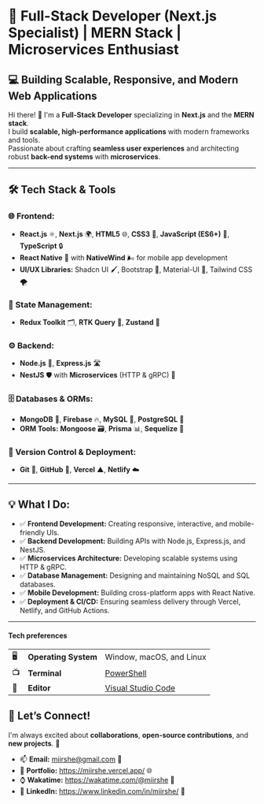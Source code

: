 # 🚀 Full-Stack Developer (Next.js Specialist) | MERN Stack | Microservices Enthusiast  
## 💻 Building Scalable, Responsive, and Modern Web Applications  

Hi there! 👋 I'm a **Full-Stack Developer** specializing in **Next.js** and the **MERN stack**.  
I build **scalable, high-performance applications** with modern frameworks and tools.  
Passionate about crafting **seamless user experiences** and architecting robust **back-end systems** with **microservices**.  

---  

## 🛠️ Tech Stack & Tools  

### 🌐 Frontend:  
- **React.js** ⚛️, **Next.js** 🌍, **HTML5** 🌐, **CSS3** 🎨, **JavaScript (ES6+)** 📜, **TypeScript** 🔒  
- **React Native** 📱 with **NativeWind** 🌬️ for mobile app development  
- **UI/UX Libraries:** Shadcn UI 🖌️, Bootstrap 🎨, Material-UI 🌟, Tailwind CSS 🌪️  

### 🔧 State Management:  
- **Redux Toolkit** 🗂️, **RTK Query** 📡, **Zustand** 🐻  

### ⚙️ Backend:  
- **Node.js** 🚀, **Express.js** 🛣️  
- **NestJS** 🛡️ with **Microservices** (HTTP & gRPC) 🔗  

### 🗄️ Databases & ORMs:  
- **MongoDB** 🍃, **Firebase** 🔥, **MySQL** 🐬, **PostgreSQL** 🐘  
- **ORM Tools:** **Mongoose** 🗃️, **Prisma** 📊, **Sequelize** 🔧  

### 🚀 Version Control & Deployment:  
- **Git** 🧰, **GitHub** 🐙, **Vercel** ▲, **Netlify** ☁️  

---  

## 💡 What I Do:  

- ✅ **Frontend Development:** Creating responsive, interactive, and mobile-friendly UIs.  
- ✅ **Backend Development:** Building APIs with Node.js, Express.js, and NestJS.  
- ✅ **Microservices Architecture:** Developing scalable systems using HTTP & gRPC.  
- ✅ **Database Management:** Designing and maintaining NoSQL and SQL databases.  
- ✅ **Mobile Development:** Building cross-platform apps with React Native.  
- ✅ **Deployment & CI/CD:** Ensuring seamless delivery through Vercel, Netlify, and GitHub Actions.  

---  


#### Tech preferences

| |                       |                                                           |
|-|-----------------------|-----------------------------------------------------------|
|🖥| **Operating System** | Window, macOS, and Linux                                                     |
|📺| **Terminal**        | [PowerShell](https://github.com/PowerShell)               |
|📝| **Editor**          | [Visual Studio Code](https://github.com/Microsoft/vscode) |

## 🌟 Let’s Connect!  
I'm always excited about **collaborations**, **open-source contributions**, and **new projects**. 🚀  

- 📫 **Email:** miirshe@gmail.com 📧  
- 🔗 **Portfolio:** https://miirshe.vercel.app/ 🌐  
- ⌚ **Wakatime:** https://wakatime.com/@miirshe 🐤  
- 👔 **LinkedIn:** https://www.linkedin.com/in/miirshe/ 🔗  
